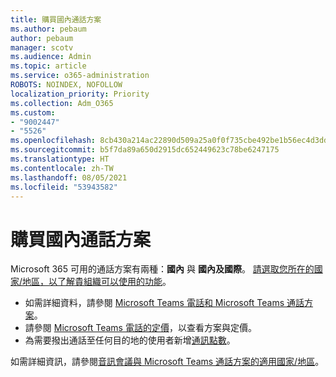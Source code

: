```yaml
---
title: 購買國內通話方案
ms.author: pebaum
author: pebaum
manager: scotv
ms.audience: Admin
ms.topic: article
ms.service: o365-administration
ROBOTS: NOINDEX, NOFOLLOW
localization_priority: Priority
ms.collection: Adm_O365
ms.custom:
- "9002447"
- "5526"
ms.openlocfilehash: 8cb430a214ac22890d509a25a0f0f735cbe492be1b56ec4d3ddfbb3f15ff476d
ms.sourcegitcommit: b5f7da89a650d2915dc652449623c78be6247175
ms.translationtype: HT
ms.contentlocale: zh-TW
ms.lasthandoff: 08/05/2021
ms.locfileid: "53943582"
---
```

# <a name="purchase-domestic-calling-plans"></a>購買國內通話方案

Microsoft 365 可用的通話方案有兩種：**國內** 與 **國內及國際**。 [請選取您所在的國家/地區，以了解貴組織可以使用的功能](https://docs.microsoft.com/MicrosoftTeams/country-and-region-availability-for-audio-conferencing-and-calling-plans/country-and-region-availability-for-audio-conferencing-and-calling-plans#select-your-country-or-region-to-see-whats-available-for-your-organization)。

- 如需詳細資料，請參閱 [Microsoft Teams 電話和 Microsoft Teams 通話方案](https://docs.microsoft.com/MicrosoftTeams/calling-plan-landing-page)。
- 請參閱 [Microsoft Teams 電話的定價](https://www.microsoft.com/microsoft-365/microsoft-teams/voice-calling#Requirements)，以查看方案與定價。
- 為需要撥出通話至任何目的地的使用者新增[通訊點數](https://docs.microsoft.com/MicrosoftTeams/country-and-region-availability-for-audio-conferencing-and-calling-plans/country-and-region-availability-for-audio-conferencing-and-calling-plans#communications-credits)。

如需詳細資訊，請參閱[音訊會議與 Microsoft Teams 通話方案的適用國家/地區](https://docs.microsoft.com/MicrosoftTeams/country-and-region-availability-for-audio-conferencing-and-calling-plans/country-and-region-availability-for-audio-conferencing-and-calling-plans)。 
